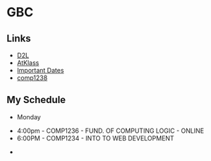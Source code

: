 # GBC
## Links
- [D2L](https://learn.georgebrown.ca)
- [AtKlass](https://app.atklass.com)
- [Important Dates](https://www.georgebrown.ca/current-students/important-dates?term=27246&category=131)
- [comp1238](comp1238.md)

## My Schedule
- Monday
* 4:00pm - COMP1236 - FUND. OF COMPUTING LOGIC - ONLINE
* 6:00PM - COMP1234 - INTO TO WEB DEVELOPMENT
- 
